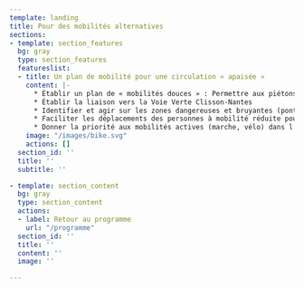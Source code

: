```yaml
---
template: landing
title: Pour des mobilités alternatives
sections:
- template: section_features
  bg: gray
  type: section_features
  featureslist:
  - title: Un plan de mobilité pour une circulation « apaisée »
    content: |-
      * Établir un plan de « mobilités douces » : Permettre aux piétons et aux vélos de se déplacer en sécurité dans le centre-bourg mais aussi dans les jonctions avec les villages et communes alentours (Clisson Gare ou Collèges, Lycée, Cugand...)
      * Établir la liaison vers la Voie Verte Clisson-Nantes
      * Identifier et agir sur les zones dangereuses et bruyantes (pont de Cugand, intersections…)
      * Faciliter les déplacements des personnes à mobilité réduite pour leur donner accès à l’ensemble des espaces publics (aménagement des trottoirs, espaces pour se reposer…)
      * Donner la priorité aux mobilités actives (marche, vélo) dans l’espace public 👉&nbsp;[Télécharger le document](https://www.pacte-transition.org/upload/communecter/poi/5cc6c2fd40bb4e82413ee0d4/file/VFft15.pdf)
    image: "/images/bike.svg"
    actions: []
  section_id: ''
  title: ''
  subtitle: ''

- template: section_content
  bg: gray
  type: section_content
  actions:
  - label: Retour au programme
    url: "/programme"
  section_id: ''
  title: ''
  content: ''
  image: ''

---
```

